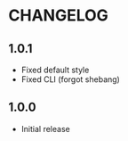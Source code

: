 # CHANGELOG

## 1.0.1

- Fixed default style
- Fixed CLI (forgot shebang)

## 1.0.0

- Initial release
